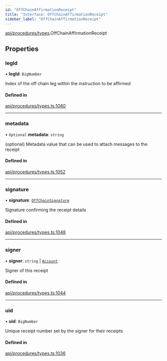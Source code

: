 ```yaml
---
id: "OffChainAffirmationReceipt"
title: "Interface: OffChainAffirmationReceipt"
sidebar_label: "OffChainAffirmationReceipt"
---
```


[api/procedures/types](../../../../../modules/API/Procedures/Types/Types.md).OffChainAffirmationReceipt

## Properties

### legId

• **legId**: `BigNumber`

Index of the off chain leg within the instruction to be affirmed

#### Defined in

[api/procedures/types.ts:1040](https://github.com/PolymeshAssociation/polymesh-sdk/blob/fbf6882d0/src/api/procedures/types.ts#L1040)

___

### metadata

• `Optional` **metadata**: `string`

(optional) Metadata value that can be used to attach messages to the receipt

#### Defined in

[api/procedures/types.ts:1052](https://github.com/PolymeshAssociation/polymesh-sdk/blob/fbf6882d0/src/api/procedures/types.ts#L1052)

___

### signature

• **signature**: [`OffChainSignature`](../OffChainSignature/OffChainSignature.md)

Signature confirming the receipt details

#### Defined in

[api/procedures/types.ts:1048](https://github.com/PolymeshAssociation/polymesh-sdk/blob/fbf6882d0/src/api/procedures/types.ts#L1048)

___

### signer

• **signer**: `string` \| [`Account`](../../../../../classes/API/Entities/Account/Account.md)

Signer of this receipt

#### Defined in

[api/procedures/types.ts:1044](https://github.com/PolymeshAssociation/polymesh-sdk/blob/fbf6882d0/src/api/procedures/types.ts#L1044)

___

### uid

• **uid**: `BigNumber`

Unique receipt number set by the signer for their receipts

#### Defined in

[api/procedures/types.ts:1036](https://github.com/PolymeshAssociation/polymesh-sdk/blob/fbf6882d0/src/api/procedures/types.ts#L1036)
